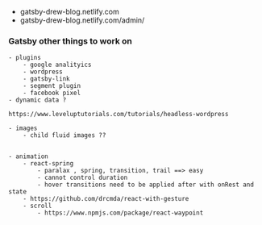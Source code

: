 - gatsby-drew-blog.netlify.com
- gatsby-drew-blog.netlify.com/admin/

### Gatsby other things to work on

    - plugins
        - google analityics
        - wordpress
        - gatsby-link
        - segment plugin
        - facebook pixel
    - dynamic data ?

    https://www.leveluptutorials.com/tutorials/headless-wordpress

    - images
        - child fluid images ??


    - animation
        - react-spring
            - paralax , spring, transition, trail ==> easy
            - cannot control duration
            - hover transitions need to be applied after with onRest and state
        - https://github.com/drcmda/react-with-gesture
        - scroll
            - https://www.npmjs.com/package/react-waypoint

